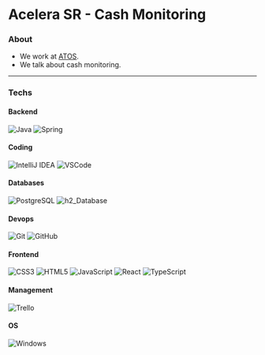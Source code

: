 # Acelera SR - Cash Monitoring

### About

- We work at [ATOS](https://atos.net/pt-br/brasil-atos).
- We talk about cash monitoring.

<hr>

### Techs

#### Backend

![Java](https://img.shields.io/badge/Java-%23ED8B00.svg?&logo=openjdk&logoColor=white) ![Spring](https://img.shields.io/badge/-Spring_Boot-6DB33F?logo=spring&logoColor=white)

#### Coding

![IntelliJ IDEA](https://img.shields.io/badge/IntellijIDEA-000000.svg?&logo=intellij-idea&logoColor=white) ![VSCode](https://img.shields.io/badge/-Visual_Studio_Code-007ACC?&logo=Visual%20Studio%20Code&logoColor=FFFFFF)

#### Databases

![PostgreSQL](https://img.shields.io/badge/-PostgreSQL-336791?&logo=postgresql&logoColor=FFFFFF)
![h2_Database](https://img.shields.io/badge/-h2_Database-yellow.svg?&logo=redis&logoColor=white)

#### Devops

![Git](https://img.shields.io/badge/-Git-F05032?&logo=git&logoColor=FFFFFF) ![GitHub](https://img.shields.io/badge/-GitHub-181717?&logo=GitHub&logoColor=FFFFFF) 

#### Frontend

![CSS3](https://img.shields.io/badge/-CSS3-1572B6?&logo=css3) ![HTML5](https://img.shields.io/badge/-HTML5-E34F26?&logo=HTML5&logoColor=FFFFFF) ![JavaScript](https://img.shields.io/badge/-JavaScript-black?&logo=javascript) ![React](https://img.shields.io/badge/React-%2320232a.svg?&logo=react&logoColor=%2361DAFB) ![TypeScript](https://img.shields.io/badge/Typescript-%23007ACC.svg?&logo=typescript&logoColor=white)

#### Management

![Trello](https://img.shields.io/badge/-Trello-0052CC?&logo=trello)

#### OS

![Windows](https://img.shields.io/badge/-Windows-0078D6?&logo=Windows&logoColor=FFFFFF)
